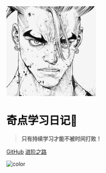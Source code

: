 <!-- _coverpage.md -->

<img src="assets/tx.JPG" alt="tx" style="zoom: 25%;" style='float:right;display:block;' />

# <span style='color:black;font-weight:bold;'>奇点学习日记🌠</span>

> **只有持续学习才能不被时间打败！**

[GitHub](https://github.com/Qidian7)
[进阶之路](README.md)

<!-- 背景色 --> 

![color](#f0f0f0)

